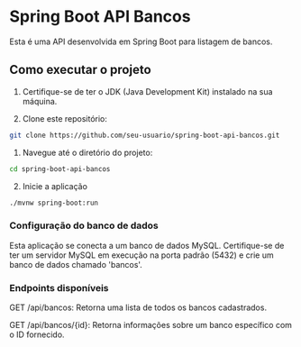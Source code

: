 # Spring Boot API Bancos

Esta é uma API desenvolvida em Spring Boot para listagem de bancos.

## Como executar o projeto

1. Certifique-se de ter o JDK (Java Development Kit) instalado na sua máquina.

2. Clone este repositório:

```bash
git clone https://github.com/seu-usuario/spring-boot-api-bancos.git
```

1. Navegue até o diretório do projeto:
```bash
cd spring-boot-api-bancos
```

2. Inicie a aplicação
```bash
./mvnw spring-boot:run
```

### Configuração do banco de dados
Esta aplicação se conecta a um banco de dados MySQL. Certifique-se de ter um servidor MySQL em execução na porta padrão (5432) e crie um banco de dados chamado 'bancos'.

### Endpoints disponíveis
GET /api/bancos: Retorna uma lista de todos os bancos cadastrados.

GET /api/bancos/{id}: Retorna informações sobre um banco específico com o ID fornecido.
